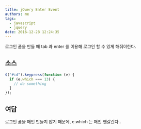 ```yaml
---
title: jQuery Enter Event
authors: me
tags:
  - javascript
  - jquery
date: 2016-12-28 12:24:35
---
```


로그인 폼을 만들 때 tab 과 enter 를 이용해 로그인 할 수 있게 해줘야한다.

## 소스

```js
$("#id").keypress(function (e) {
  if (e.which === 13) {
    // do something
  }
});
```

## 여담

로그인 폼을 매번 만들지 않기 때문에, e.which 는 매번 헷갈린다..
